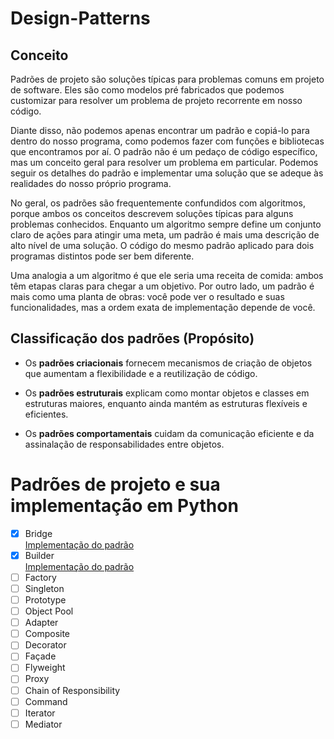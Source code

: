 <h1> Design-Patterns </h1>
<h2>Conceito </h2>
<p> Padrões de projeto são soluções típicas para problemas comuns em projeto de software. Eles são como modelos pré fabricados que podemos customizar para resolver um problema de projeto recorrente em nosso código.<p/>

<p>Diante disso, não podemos apenas encontrar um padrão e copiá-lo para dentro do nosso programa, como podemos fazer com funções e bibliotecas que encontramos por aí. O padrão não é um pedaço de código específico, mas um conceito geral para resolver um problema em particular. Podemos seguir os detalhes do padrão e implementar uma solução que se adeque às realidades do nosso próprio programa.<p/>

<p>No geral, os padrões são frequentemente confundidos com algoritmos, porque ambos os conceitos descrevem soluções típicas para alguns problemas conhecidos. Enquanto um algoritmo sempre define um conjunto claro de ações para atingir uma meta, um padrão é mais uma descrição de alto nível de uma solução. O código do mesmo padrão aplicado para dois programas distintos pode ser bem diferente.</p>

<p>Uma analogia a um algoritmo é que ele seria uma receita de comida: ambos têm etapas claras para chegar a um objetivo. Por outro lado, um padrão é mais como uma planta de obras: você pode ver o resultado e suas funcionalidades, mas a ordem exata de implementação depende de você.</p>

<h2>Classificação dos padrões (Propósito)</h2>
  
* Os **padrões criacionais** fornecem mecanismos de criação de objetos que aumentam a flexibilidade e a reutilização de código.</ol>

* Os **padrões estruturais** explicam como montar objetos e classes em estruturas maiores, enquanto ainda mantém as estruturas flexíveis e eficientes.

* Os **padrões comportamentais** cuidam da comunicação eficiente e da assinalação de responsabilidades entre objetos.

<h1> Padrões de projeto e sua implementação em Python</h1>

- [x] Bridge </br>
[Implementação do padrão](https://github.com/arlindo10/Design-Patterns/tree/main/Bridge)
- [x] Builder </br>
[Implementação do padrão]()
- [ ] Factory
- [ ] Singleton
- [ ] Prototype
- [ ] Object Pool
- [ ] Adapter
- [ ] Composite
- [ ] Decorator
- [ ] Façade
- [ ] Flyweight
- [ ] Proxy
- [ ] Chain of Responsibility
- [ ] Command
- [ ] Iterator
- [ ] Mediator
